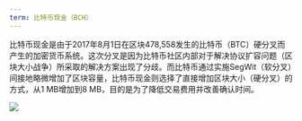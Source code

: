 ```yaml
---
term: 比特币现金（BCH）
---
```


比特币现金是由于2017年8月1日在区块478,558发生的比特币（BTC）硬分叉而产生的加密货币系统。这次分叉是因为比特币社区内部对于解决协议扩容问题（区块大小战争）所采取的解决方案出现了分歧。而比特币通过实施SegWit（软分叉）间接地略微增加了区块容量，比特币现金则选择了直接增加区块大小（硬分叉）的方式，从1 MB增加到8 MB，目的是为了降低交易费用并改善确认时间。

![](../../dictionnaire/assets/49.png)